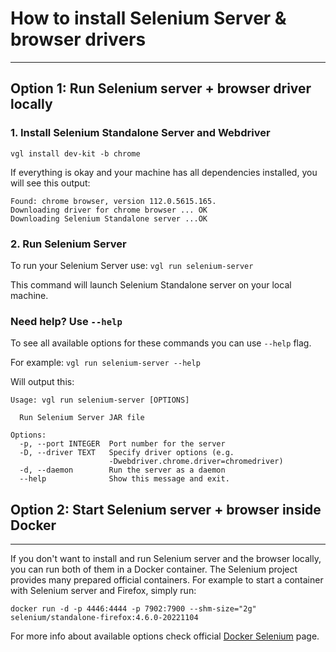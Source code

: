 # How to install Selenium Server & browser drivers

***
## Option 1: Run Selenium server + browser driver locally
###  1. Install Selenium Standalone Server and Webdriver
`vgl install dev-kit -b chrome`

If everything is okay and your machine has all dependencies installed, you will see this output:
```text
Found: chrome browser, version 112.0.5615.165.
Downloading driver for chrome browser ... OK
Downloading Selenium Standalone server ...OK
```

### 2. Run Selenium Server
To run your Selenium Server use:
`vgl run selenium-server`

This command will launch Selenium Standalone server on your local machine.

### Need help? Use `--help`
To see all available options for these commands you can use `--help` flag.

For example:
`vgl run selenium-server --help`

Will output this:
```text
Usage: vgl run selenium-server [OPTIONS]

  Run Selenium Server JAR file

Options:
  -p, --port INTEGER  Port number for the server
  -D, --driver TEXT   Specify driver options (e.g.
                      -Dwebdriver.chrome.driver=chromedriver)
  -d, --daemon        Run the server as a daemon
  --help              Show this message and exit.
```

## Option 2: Start Selenium server + browser inside Docker
***
If you don't want to install and run Selenium server and the browser locally, you can run both of them in a Docker 
container. The Selenium project provides many prepared official containers.
For example to start a container with Selenium server and Firefox, simply run:
```shell
docker run -d -p 4446:4444 -p 7902:7900 --shm-size="2g" selenium/standalone-firefox:4.6.0-20221104
```

For more info about available options check official [Docker Selenium](https://github.com/SeleniumHQ/docker-selenium) page.
